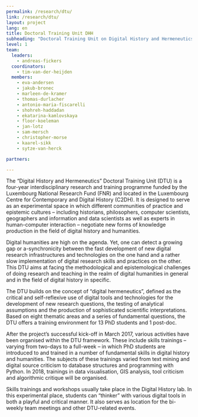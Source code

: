 ```yaml
---
permalink: /research/dtu/
link: /research/dtu/
layout: project
lang: en
title: Doctoral Training Unit DHH
subheading: "Doctoral Training Unit on Digital History and Hermeneutics: Where new ideas thrive!"
level: 1
team:
  leaders:
    - andreas-fickers
  coordinators:
    - tim-van-der-heijden
  members:
    - eva-andersen
    - jakub-bronec
    - marleen-de-kramer
    - thomas-durlacher
    - antonio-maria-fiscarelli
    - shohreh-haddadan
    - ekatarina-kamlovskaya
    - floor-koeleman
    - jan-lotz
    - sam-mersch
    - christopher-morse
    - kaarel-sikk
    - sytze-van-herck

partners:

---
```

The “Digital History and Hermeneutics” Doctoral Training Unit (DTU) is a four-year interdisciplinary research and training programme funded by the Luxembourg National Research Fund (FNR) and located in the Luxembourg Centre for Contemporary and Digital History (C2DH). It is designed to serve as an experimental space in which different communities of practice and epistemic cultures – including historians, philosophers, computer scientists, geographers and information and data scientists as well as experts in human-computer interaction – negotiate new forms of knowledge production in the field of digital history and humanities.

<!-- more -->
Digital humanities are high on the agenda. Yet, one can detect a growing gap or a-synchronicity between the fast development of new digital research infrastructures and technologies on the one hand and a rather slow implementation of digital research skills and practices on the other. This DTU aims at facing the methodological and epistemological challenges of doing research and teaching in the realm of digital humanities in general and in the field of digital history in specific.

The DTU builds on the concept of “digital hermeneutics”, defined as the critical and self-reflexive use of digital tools and technologies for the development of new research questions, the testing of analytical assumptions and the production of sophisticated scientific interpretations. Based on eight thematic areas and a series of fundamental questions, the DTU offers a training environment for 13 PhD students and 1 post-doc.

After the project’s successful kick-off in March 2017, various activities have been organised within the DTU framework. These include skills trainings – varying from two-days to a full-week – in which PhD students are introduced to and trained in a number of fundamental skills in digital history and humanities. The subjects of these trainings varied from text mining and digital source criticism to database structures and programming with Python. In 2018, trainings in data visualisation, GIS analysis, tool criticism and algorithmic critique will be organised.

Skills trainings and workshops usually take place in the Digital History lab. In this experimental place, students can “thinker” with various digital tools in both a playful and critical manner. It also serves as location for the bi-weekly team meetings and other DTU-related events.